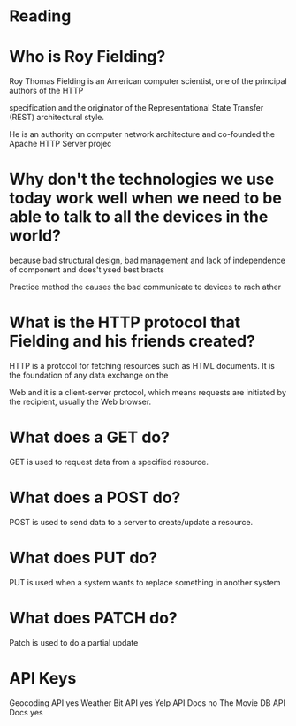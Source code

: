 # Reading 

# Who is Roy Fielding?

Roy Thomas Fielding is an American computer scientist, one of the principal authors of the HTTP 

specification and the originator of the Representational State Transfer (REST) architectural style. 

He is an authority on computer network architecture and co-founded the Apache HTTP Server projec

# Why don't the technologies we use today work well when we need to be able to talk to all the devices in the world?

because bad structural design, bad management and lack of independence of component and does't ysed best bracts 

Practice method the causes the bad communicate to devices to rach ather


# What is the HTTP protocol that Fielding and his friends created?

HTTP is a protocol for fetching resources such as HTML documents. It is the foundation of any data exchange on the

Web and it is a client-server protocol, which means requests are initiated by the recipient, usually the Web browser.

# What does a GET do?

GET is used to request data from a specified resource.

# What does a POST do?

POST is used to send data to a server to create/update a resource.

# What does PUT do?

PUT is used when a system wants to replace something in another system

# What does PATCH do?

Patch is used to do a partial update


# API Keys
Geocoding API yes 
Weather Bit API yes 
Yelp API Docs no 
The Movie DB API Docs yes
